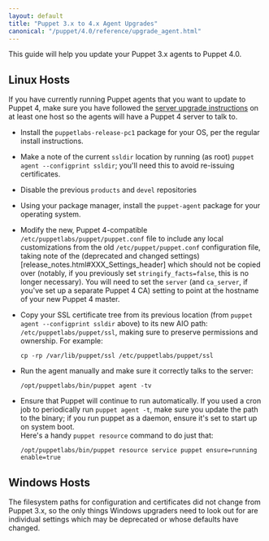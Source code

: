 ```yaml
---
layout: default
title: "Puppet 3.x to 4.x Agent Upgrades"
canonical: "/puppet/4.0/reference/upgrade_agent.html"
---
```


This guide will help you update your Puppet 3.x agents to Puppet 4.0.

## Linux Hosts

If you have currently running Puppet agents that you want to update to Puppet 4, make sure you have followed the [server 
upgrade instructions](server_upgrade.markdown) on at least one host so the agents will have a Puppet 4 server to talk to.

* Install the `puppetlabs-release-pc1` package for your OS, per the regular install instructions.
* Make a note of the current `ssldir` location by running (as root) `puppet agent --configprint ssldir`; you'll need   this to avoid re-issuing certificates.
* Disable the previous `products` and `devel` repositories
* Using your package manager, install the `puppet-agent` package for your operating system.
* Modify the new, Puppet 4-compatible `/etc/puppetlabs/puppet/puppet.conf` file to include any local customizations from 
  the old `/etc/puppet/puppet.conf` configuration file, taking note of the (deprecated and changed 
  settings)[release_notes.html#XXX_Settings_header] which should not be copied over (notably, if you previously set 
  `stringify_facts=false`, this is no longer necessary).  You will need to set the `server` (and `ca_server`, if you've 
  set up a separate Puppet 4 CA) setting to point at the hostname of your new Puppet 4 master.
* Copy your SSL certificate tree from its previous location (from `puppet agent --configprint ssldir` above) to its new 
  AIO path: `/etc/puppetlabs/puppet/ssl`, making sure to preserve permissions and ownership. For example:

    `cp -rp /var/lib/puppet/ssl /etc/puppetlabs/puppet/ssl`

* Run the agent manually and make sure it correctly talks to the server:

    `/opt/puppetlabs/bin/puppet agent -tv`

* Ensure that Puppet will continue to run automatically. If you used a cron job to periodically run `puppet agent -t`, 
make sure you update the path to the binary; if you run puppet as a daemon, ensure it's set to start up on system boot.  
Here's a handy `puppet resource` command to do just that:

    `/opt/puppetlabs/bin/puppet resource service puppet ensure=running enable=true`

## Windows Hosts

The filesystem paths for configuration and certificates did not change from Puppet 3.x, so the only things Windows upgraders need to look out for are individual settings which may be deprecated or whose defaults have changed. 
